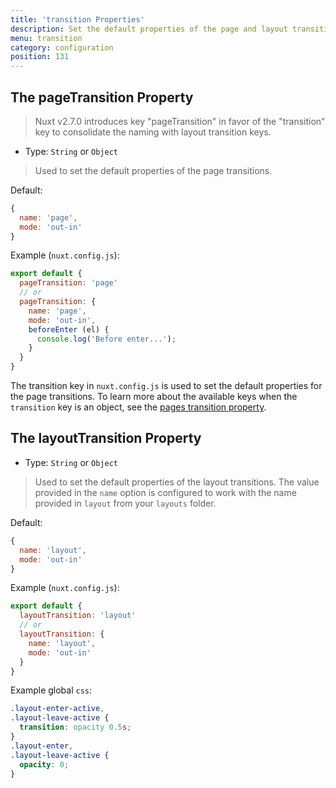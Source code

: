 ```yaml
---
title: 'transition Properties'
description: Set the default properties of the page and layout transitions.
menu: transition
category: configuration
position: 131
---
```


## The pageTransition Property

> Nuxt v2.7.0 introduces key "pageTransition" in favor of the "transition" key to consolidate the naming with layout transition keys.

- Type: `String` or `Object`

> Used to set the default properties of the page transitions.

Default:

```js
{
  name: 'page',
  mode: 'out-in'
}
```

Example (`nuxt.config.js`):

```js
export default {
  pageTransition: 'page'
  // or
  pageTransition: {
    name: 'page',
    mode: 'out-in',
    beforeEnter (el) {
      console.log('Before enter...');
    }
  }
}
```

The transition key in `nuxt.config.js` is used to set the default properties for the page transitions. To learn more about the available keys when the `transition` key is an object, see the [pages transition property](/api/pages-transition#object).

## The layoutTransition Property

- Type: `String` or `Object`

> Used to set the default properties of the layout transitions. The value provided in the `name` option is configured to work with the name provided in `layout` from your `layouts` folder.

Default:

```js
{
  name: 'layout',
  mode: 'out-in'
}
```

Example (`nuxt.config.js`):

```js
export default {
  layoutTransition: 'layout'
  // or
  layoutTransition: {
    name: 'layout',
    mode: 'out-in'
  }
}
```

Example global `css`:

```css
.layout-enter-active,
.layout-leave-active {
  transition: opacity 0.5s;
}
.layout-enter,
.layout-leave-active {
  opacity: 0;
}
```
